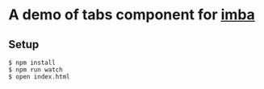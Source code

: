 # A demo of tabs component for [imba](http://imba.io)

## Setup

    $ npm install
    $ npm run watch
    $ open index.html
